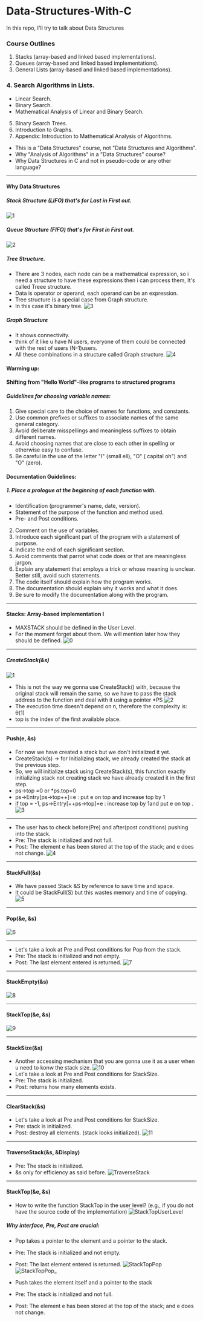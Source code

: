 # Data-Structures-With-C
In this repo, I'll try to talk about Data Structures
### Course Outlines
1. Stacks (array-based and linked based implementations).
2. Queues (array-based and linked based implementations).
3. General Lists (array-based and linked based implementations).
### 4. Search Algorithms in Lists.
   - Linear Search.
   - Binary Search.
   - Mathematical Analysis of Linear and Binary Search.
5. Binary Search Trees.
6. Introduction to Graphs.
7. Appendix: Introduction to Mathematical Analysis of Algorithms.
- This is a "Data Structures" course, not "Data Structures and Algorithms".
- Why "Analysis of Algorithms" in a "Data Structures" course?
- Why Data Structures in C and not in pseudo-code or any other language?

---

#### Why Data Structures
##### Stack Structure (LIFO) that's for Last in First out.
![1](https://github.com/A8N0RMAL/Data-Structures-With-C/assets/119806250/cb7eb037-f22b-4e47-9a7b-4791b294541d)

##### Queue Structure (FIFO) that's for First in First out.
![2](https://github.com/A8N0RMAL/Data-Structures-With-C/assets/119806250/11fa576c-bf93-4fc0-8271-55b8c09705e1)

##### Tree Structure.
- There are 3 nodes, each node can be a mathematical expression, so i need a structure to have these expressions then i can process them, It's called Treee structure.
- Data is operator or operand, each operand can be an expression.
- Tree structure is a special case from Graph structure.
- In this case it's binary tree.
![3](https://github.com/A8N0RMAL/Data-Structures-With-C/assets/119806250/33cd8a13-a1a4-4901-a369-085c3aaef0c1)

##### Graph Structure
- It shows connectivity.
- think of it like u have N users, everyone of them could be connected with the rest of users (N-1)users.
- All these combinations in a structure called Graph structure.
![4](https://github.com/A8N0RMAL/Data-Structures-With-C/assets/119806250/1a0eb7b0-a7ec-4b92-88de-b505da0739ce)

#### Warming up:
#### Shifting from "Hello World"-like programs to structured programs
##### Guidelines for choosing variable names:
1. Give special care to the choice of names for functions, and constants.
2. Use common prefixes or suffixes to associate names of the same general category.
3. Avoid deliberate misspellings and meaningless suffixes to obtain different names.
4. Avoid choosing names that are close to each other in spelling or otherwise easy to confuse.
5. Be careful in the use of the letter "I" (small ell), "O" ( capital oh") and "O" (zero).

#### Documentation Guidelines:
##### 1. Place a prologue at the beginning of each function with.
   - Identification (programmer's name, date, version).
   - Statement of the purpose of the function and method used.
   - Pre- and Post conditions.
2. Comment on the use of variables.
3. Introduce each significant part of the program with a statement of purpose.
4. Indicate the end of each significant section.
5. Avoid comments that parrot what code does or that are meaningless jargon.
6. Explain any statement that employs a trick or whose meaning is unclear. Better still, avoid such statements.
7. The code itself should explain how the program works.
8. The documentation should explain why it works and what it does.
9. Be sure to modify the documentation along with the program.

---

#### Stacks: Array-based implementation I
- MAXSTACK should be defined in the User Level.
- For the moment forget about them. We will
mention later how they should be defined.
![0](https://github.com/A8N0RMAL/Data-Structures-With-C/assets/119806250/0837b60c-01e6-49d1-a1bf-38df256e3d09)
---
##### CreateStack(&s)
![1](https://github.com/A8N0RMAL/Data-Structures-With-C/assets/119806250/ffde05fd-a1b1-443b-8fa6-20c2c2edf0f4)
- This is not the way we gonna use CreateStack() with, because the original stack will remain the same, so we have to pass the stack address to the function and deal with it using a pointer *PS
![2](https://github.com/A8N0RMAL/Data-Structures-With-C/assets/119806250/355d6dd2-bf65-42ac-8dd5-47977dd3d03d)
- The execution time doesn't depend on n, therefore the complexity is: θ(1)
- top is the index of the first available place.
---
#### Push(e, &s)
- For now we have created a stack but we don't initialized it yet.
- CreateStack(s) -> for Initializing stack, we already created the stack at the previous step.
- So, we will initialize stack using CreateStack(s), this function exactly initializing stack not creating stack we have already created it in the first step.
- ps->top =0 or *ps.top=0
- ps->Entry[ps->top++]=e : put e on top and increase top by 1
- if top = -1, ps->Entry[++ps->top]=e : increase top by 1and put e on top .
![3](https://github.com/A8N0RMAL/Data-Structures-With-C/assets/119806250/772b56ef-dda6-4cfb-bd83-b2b2fa607ea2)
---
- The user has to check before(Pre) and after(post conditions) pushing into the stack.
- Pre: The stack is initialized and not full.
- Post: The element e has been stored at the top of the stack; and e does not change.
![4](https://github.com/A8N0RMAL/Data-Structures-With-C/assets/119806250/9c027ebe-237e-490d-acc6-e9fb9c1394a0)
---
#### StackFull(&s)
- We have passed Stack &S by reference to save time and space.
- It could be StackFull(S) but this wastes memory and time of copying.
![5](https://github.com/A8N0RMAL/Data-Structures-With-C/assets/119806250/16ee2d36-08dd-4bd6-bca9-3f2bfd1e7310)
---
#### Pop(&e, &s)
![6](https://github.com/A8N0RMAL/Data-Structures-With-C/assets/119806250/da4a775d-10d8-4ed6-8bd8-0acc1c770e3b)

---
- Let's take a look at Pre and Post conditions for Pop from the stack.
- Pre: The stack is initialized and not empty.
- Post: The last element entered is returned.
![7](https://github.com/A8N0RMAL/Data-Structures-With-C/assets/119806250/ab2543a2-b4f9-4d1b-9ce4-b524c51abf09)
---
#### StackEmpty(&s)
![8](https://github.com/A8N0RMAL/Data-Structures-With-C/assets/119806250/18220e85-7ec9-4afa-92dc-3d24fa68e3cc)

---
#### StackTop(&e, &s)
![9](https://github.com/A8N0RMAL/Data-Structures-With-C/assets/119806250/37a3434b-fc1a-4731-8b1f-c2af663d7675)

---
#### StackSize(&s)
- Another accessing mechanism that you are gonna use it as a user when u need to konw the stack size.
![10](https://github.com/A8N0RMAL/Data-Structures-With-C/assets/119806250/24e4d6b2-5d6c-4fc3-b9a5-209ce4e07d64)
- Let's take a look at Pre and Post conditions for StackSize.
- Pre: The stack is initialized.
- Post: returns how many elements exists.
---
#### ClearStack(&s)
- Let's take a look at Pre and Post conditions for StackSize.
- Pre: stack is initialized.
- Post: destroy all elements. (stack looks initialized).
![11](https://github.com/A8N0RMAL/Data-Structures-With-C/assets/119806250/52761b76-c1a1-48ca-92f9-2cabf4d6315a)
---
#### TraverseStack(&s, &Display)
- Pre: The stack is initialized.
- &s only for efficiency as said before.
![TraverseStack](https://github.com/A8N0RMAL/Data-Structures-With-C/assets/119806250/133ee22c-91db-4539-80cf-bf0b9e41e95b)
---
#### StackTop(&e, &s)
- How to write the function StackTop in the user level? (e.g., if you do not have the source code of the implementation)
![StackTopUserLevel](https://github.com/A8N0RMAL/Data-Structures-With-C/assets/119806250/168e149a-c517-4eb9-b3b8-c9994f340948)

##### Why interface, Pre, Post are crucial: 
- Pop takes a pointer to the element and a pointer to the stack.
- Pre: The stack is initialized and not empty.
- Post: The last element entered is returned.
![StackTopPop](https://github.com/A8N0RMAL/Data-Structures-With-C/assets/119806250/a47121c3-317a-43e8-b18e-32d443db5393)
![StackTopPop_](https://github.com/A8N0RMAL/Data-Structures-With-C/assets/119806250/5375c8a2-ea21-4f2a-bdb8-4f1c14c51ff7)

- Push takes the element itself and a pointer to the stack
- Pre: The stack is initialized and not full.
- Post: The element e has been stored at the top of the stack; and e does not change.
